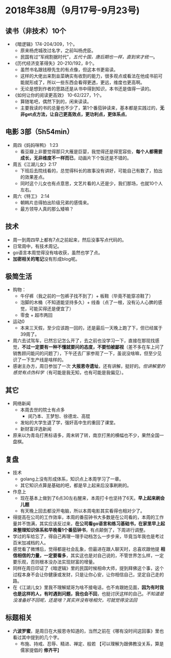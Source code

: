 # 2018年38周（9月17号-9月23号)

## 读书（非技术）10个

+ 《暗逻辑》174-204/309，1个。
  + 原来杨虎城改过名字，之前叫杨虎臣。
  + 民国有过“军阀割据时代”，*五代十国，唐后期也一样，直到宋才统一*。
+ 《历代经济变革得失》20-210/192，8个。
  + 虽然书名跟钱穆先生的有点像，但这本书更易读。
  + 这样的大佬出来割韭菜确实有收割的能力，很多观点或看法在他成书前可能就形成了，所以一些东西会看得更透，更远，维度也更高啊。
  + 无论是想到作者的思路还是从书中得到知识，本书还是值得一读的。
+ 《如何让你的阅读更高效》 10-62/227，1个。
  + 算随笔吧，偶然下到的，闲来读读。
  + 主要我读的书的总量也不少了，第1个番茄钟读来，基本都是实践过的，**无非get点方法，让自己更高效点，更功利点，更体系点**。

## 电影 3部（5h54min）

+ 周四《妈妈咪鸭》 1:23
  + 看豆瓣上非要觉得那只大雁是巨婴，我觉得还是得宽容些，**每个人都需要成长，无非维度不一样而已**，动画片下个饭还是不错的。
+ 周五《江湖儿女》2:17
  + 下班后去院线看的，总觉得科长的故事没有讲好，可能自己有数了，拍出的效果差点。
  + 同时这个儿女也有点意思，文艺片看的人还是少，我们那场，也就10个人左右。
+ 周六《特工》  2:14
  + 朝韩片总得拍出阶级兄弟的感情来。
  + 最方领导人真的那么矮嘛？

## 技术

+ 周一到周四早上都有7点之前起来，然后没事写点代码的。
+ 日常周中，有技术周记。
+ go语言本周觉得没有啥收获，虽然也学了点。
+ **加密相关的笔记**没有形成blog呢。

## 极简生活

+ 购物：
  + 牛仔裤（我之前的一包裤子找不到了）+ 板鞋（毕竟不能穿凉鞋了）
  + 泡脚的木桶（不知道能坚持多久）+ 线香（点了一根，没有沁人心脾的感觉，可能买得还是便宜了）
  + 零食 + 超市两回
+ 运动0
  + 本来三天假，至少应该跑一回的，还是最后一天晚上跑了下，但已经属于39周了。
+ 周六去试驾车，已然忘记怎么开了，去之前也没学习一下，直接在那现找感觉，**不过一定要有一种不懂就要问的态度，不要怕被鄙视**（差不多在车上问了销售顾问能问的问题了），下午还去厂家参观了一下，虽说没啥嘛，但至少见识了一下生产线是啥样的。
+ 感谢主办方，周日参加了一次 **大报恩寺遗址**，还有讲解，挺好的。*但讲解里的感觉有点伪科学*（有可能是我无知，也有可能是我偏见）。

## 其它

+ 网络新闻
  + 本周去世的院士有点多
    + 闵乃本、王梦恕、徐德龙、高锟
  + 发帖的大学生退了学，强奸高中生的重回了课堂。
  + 新财富评选新闻
+ 原来以为青岛打黑标语多，周末转了转，南京打黑的横幅也不少，果然全国一盘棋。

## 复盘

+ 技术
  + golang上没有形成体系，知识点上本周学习了一章。
  + 其它知识点算是基础的吧，都是早上起来后没事刷刷的。
+ 作息上
  + 现在基本上做到了6点30左右醒来，本周打卡也坚持了6天。**早上起来刷会儿题**
  + 有天晚上回去都没开电脑，所以本周电影其实看得也相对少了。
+ 得提高在公司的工作效率，本周的番茄钟书大多数是在公司看的，本周的工作量并不饱满，其实应该反过来，**在公司看go语言和练习基础书，在家里早上起来整理知识体系和早晚看1个番茄钟书**，有点颠倒了，下周进行调整。
+ 学过的车给忘了，得自己再理一理手动档怎么一步步来，毕竟当年我也是考过百米加减档的人。
+ 感觉看了微博后，觉得都是社会乱象，但最进在跟人聊天时，总喜欢跟他提 **相信相信的力量，一定要看多**，其实这也是对自己说的，不管世界怎么样，一定要乐观，否则根本没办法实现财富的增量。
+ 同样在周日印证了《暗逻辑》里的民国时候相命大师，提到拜佛这个事，这个过程本身不会让你健康或发财，只是让你心安，让你相信自己，坚定自己走的路。
+ 在《江湖儿女》里我不理解斌哥为啥不接电话，也不肯跟她见面，**因为有时我也是这样的人，有时遇到问题，我也会不回**，也挺讨厌这样的自己。*不知道是没准备好不回呢，还是啥？其实并没有啥相欠，可就觉得没法回*

## 标题相关

+ **六波罗蜜**，是周日在大报恩寺知道的，当然之前在《哪有没时间这回事》里也看过其中提到的几个字。
  + 布施、持戒、忍辱、精进、禅定、般若 【可以理解为跟佛教没关系，算是儒家提倡的 **修齐平**】
